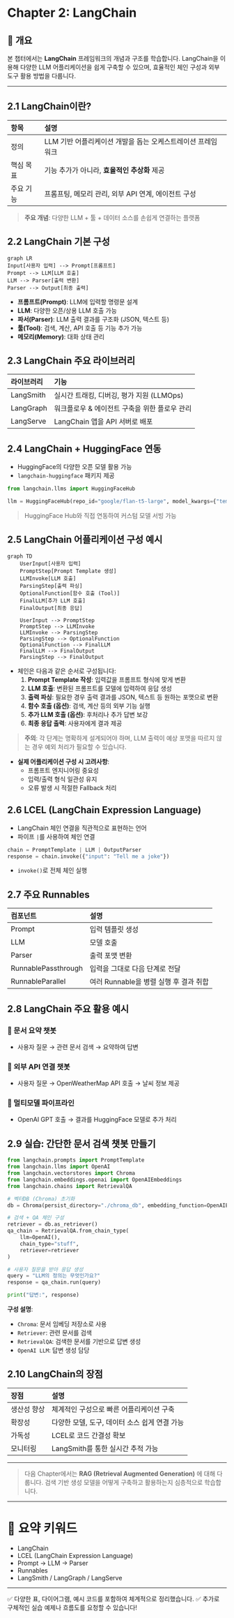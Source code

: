 
# Chapter 2: LangChain

## 📖 개요

본 챕터에서는 **LangChain** 프레임워크의 개념과 구조를 학습합니다.
LangChain을 이용해 다양한 LLM 어플리케이션을 쉽게 구축할 수 있으며,
효율적인 체인 구성과 외부 도구 활용 방법을 다룹니다.


---

## 2.1 LangChain이란?

| 항목 | 설명 |
|:---|:---|
| 정의 | LLM 기반 어플리케이션 개발을 돕는 오케스트레이션 프레임워크 |
| 핵심 목표 | 기능 추가가 아니라, **효율적인 추상화** 제공 |
| 주요 기능 | 프롬프팅, 메모리 관리, 외부 API 연계, 에이전트 구성 |

> **주요 개념**: 다양한 LLM + 툴 + 데이터 소스를 손쉽게 연결하는 플랫폼


## 2.2 LangChain 기본 구성

```mermaid
graph LR
Input[사용자 입력] --> Prompt[프롬프트]
Prompt --> LLM[LLM 호출]
LLM --> Parser[출력 변환]
Parser --> Output[최종 출력]
```

- **프롬프트(Prompt)**: LLM에 입력할 명령문 설계
- **LLM**: 다양한 오픈/상용 LLM 호출 가능
- **파서(Parser)**: LLM 출력 결과를 구조화 (JSON, 텍스트 등)
- **툴(Tool)**: 검색, 계산, API 호출 등 기능 추가 가능
- **메모리(Memory)**: 대화 상태 관리


## 2.3 LangChain 주요 라이브러리

| 라이브러리 | 기능 |
|:---|:---|
| LangSmith | 실시간 트래킹, 디버깅, 평가 지원 (LLMOps) |
| LangGraph | 워크플로우 & 에이전트 구축을 위한 플로우 관리 |
| LangServe | LangChain 앱을 API 서버로 배포 |


## 2.4 LangChain + HuggingFace 연동

- HuggingFace의 다양한 오픈 모델 활용 가능
- `langchain-huggingface` 패키지 제공

```python
from langchain.llms import HuggingFaceHub

llm = HuggingFaceHub(repo_id="google/flan-t5-large", model_kwargs={"temperature":0.7})
```

> HuggingFace Hub와 직접 연동하여 커스텀 모델 서빙 가능


## 2.5 LangChain 어플리케이션 구성 예시

```mermaid
graph TD
    UserInput[사용자 입력]
    PromptStep[Prompt Template 생성]
    LLMInvoke[LLM 호출]
    ParsingStep[출력 파싱]
    OptionalFunction[함수 호출 (Tool)]
    FinalLLM[추가 LLM 호출]
    FinalOutput[최종 응답]

    UserInput --> PromptStep
    PromptStep --> LLMInvoke
    LLMInvoke --> ParsingStep
    ParsingStep --> OptionalFunction
    OptionalFunction --> FinalLLM
    FinalLLM --> FinalOutput
    ParsingStep --> FinalOutput
```

- 체인은 다음과 같은 순서로 구성됩니다:
  1. **Prompt Template 작성**: 입력값을 프롬프트 형식에 맞게 변환
  2. **LLM 호출**: 변환된 프롬프트를 모델에 입력하여 응답 생성
  3. **출력 파싱**: 필요한 경우 출력 결과를 JSON, 텍스트 등 원하는 포맷으로 변환
  4. **함수 호출 (옵션)**: 검색, 계산 등의 외부 기능 실행
  5. **추가 LLM 호출 (옵션)**: 후처리나 추가 답변 보강
  6. **최종 응답 출력**: 사용자에게 결과 제공

> **주의**: 각 단계는 명확하게 설계되어야 하며, LLM 출력이 예상 포맷을 따르지 않는 경우 예외 처리가 필요할 수 있습니다.

- **실제 어플리케이션 구성 시 고려사항**:
  - 프롬프트 엔지니어링 중요성
  - 입력/출력 형식 일관성 유지
  - 오류 발생 시 적절한 Fallback 처리

## 2.6 LCEL (LangChain Expression Language)

- LangChain 체인 연결을 직관적으로 표현하는 언어
- 파이프 `|`를 사용하여 체인 연결

```python
chain = PromptTemplate | LLM | OutputParser
response = chain.invoke({"input": "Tell me a joke"})
```

- `invoke()`로 전체 체인 실행


## 2.7 주요 Runnables

| 컴포넌트 | 설명 |
|:---|:---|
| Prompt | 입력 템플릿 생성 |
| LLM | 모델 호출 |
| Parser | 출력 포맷 변환 |
| RunnablePassthrough | 입력을 그대로 다음 단계로 전달 |
| RunnableParallel | 여러 Runnable을 병렬 실행 후 결과 취합 |


## 2.8 LangChain 주요 활용 예시

### 🔹 문서 요약 챗봇
- 사용자 질문 → 관련 문서 검색 → 요약하여 답변

### 🔹 외부 API 연결 챗봇
- 사용자 질문 → OpenWeatherMap API 호출 → 날씨 정보 제공

### 🔹 멀티모델 파이프라인
- OpenAI GPT 호출 → 결과를 HuggingFace 모델로 추가 처리


## 2.9 실습: 간단한 문서 검색 챗봇 만들기

```python
from langchain.prompts import PromptTemplate
from langchain.llms import OpenAI
from langchain.vectorstores import Chroma
from langchain.embeddings.openai import OpenAIEmbeddings
from langchain.chains import RetrievalQA

# 벡터DB (Chroma) 초기화
db = Chroma(persist_directory="./chroma_db", embedding_function=OpenAIEmbeddings())

# 검색 + QA 체인 구성
retriever = db.as_retriever()
qa_chain = RetrievalQA.from_chain_type(
    llm=OpenAI(),
    chain_type="stuff",
    retriever=retriever
)

# 사용자 질문을 받아 응답 생성
query = "LLM의 정의는 무엇인가요?"
response = qa_chain.run(query)

print("답변:", response)
```

**구성 설명**:
- `Chroma`: 문서 임베딩 저장소로 사용
- `Retriever`: 관련 문서를 검색
- `RetrievalQA`: 검색한 문서를 기반으로 답변 생성
- `OpenAI LLM`: 답변 생성 담당


## 2.10 LangChain의 장점

| 장점 | 설명 |
|:---|:---|
| 생산성 향상 | 체계적인 구성으로 빠른 어플리케이션 구축 |
| 확장성 | 다양한 모델, 도구, 데이터 소스 쉽게 연결 가능 |
| 가독성 | LCEL로 코드 간결성 확보 |
| 모니터링 | LangSmith를 통한 실시간 추적 가능 |


---

> 다음 Chapter에서는 **RAG (Retrieval Augmented Generation)** 에 대해 다룹니다. 검색 기반 생성 모델을 어떻게 구축하고 활용하는지 심층적으로 학습합니다.


---

# 📌 요약 키워드

- LangChain
- LCEL (LangChain Expression Language)
- Prompt → LLM → Parser
- Runnables
- LangSmith / LangGraph / LangServe

---

✅ 다양한 표, 다이어그램, 예시 코드를 포함하여 체계적으로 정리했습니다.
✅ 추가로 구체적인 실습 예제나 흐름도를 요청할 수 있습니다!
